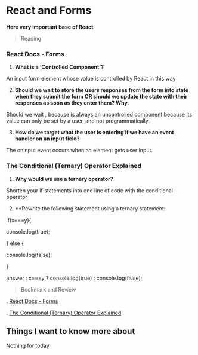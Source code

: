 # React and Forms


**Here very important base of React**


> Reading

### React Docs - Forms

1. **What is a ‘Controlled Component’?**

An input form element whose value is controlled by React in this way

2. **Should we wait to store the users responses from the form into state when they submit the form OR should we update the state with their responses as soon as they enter them? Why.**

Should we wait , because is always an uncontrolled component because its value can only be set by a user, and not programmatically.

3. **How do we target what the user is entering if we have an event handler on an input field?**

The oninput event occurs when an element gets user input.



### The Conditional (Ternary) Operator Explained

1. **Why would we use a ternary operator?**

Shorten your if statements into one line of code with the conditional operator

2. **Rewrite the following statement using a ternary statement:

if(x===y){

console.log(true);

} else {

console.log(false);

}

answer : x===y  ? console.log(true) : console.log(false);



> Bookmark and Review

. [React Docs - Forms](https://reactjs.org/docs/forms.html)

. [The Conditional (Ternary) Operator Explained](https://codeburst.io/javascript-the-conditional-ternary-operator-explained-cac7218beeff)


## Things I want to know more about

Nothing for today
